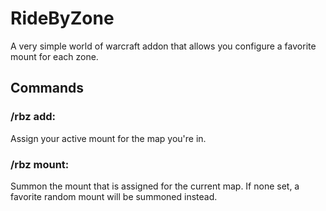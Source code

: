 # RideByZone
A very simple world of warcraft addon that allows you configure a favorite mount for each zone.

## Commands

### /rbz add:
Assign your active mount for the map you're in.

### /rbz mount:
Summon the mount that is assigned for the current map. If none set, a favorite random mount will be summoned instead.